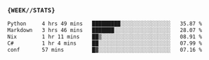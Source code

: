 ### `{WEEK//STATS}` 
<!--START_SECTION:waka-->

```txt
Python     4 hrs 49 mins   █████████░░░░░░░░░░░░░░░░   35.87 %
Markdown   3 hrs 46 mins   ███████░░░░░░░░░░░░░░░░░░   28.07 %
Nix        1 hr 11 mins    ██▒░░░░░░░░░░░░░░░░░░░░░░   08.91 %
C#         1 hr 4 mins     ██░░░░░░░░░░░░░░░░░░░░░░░   07.99 %
conf       57 mins         █▓░░░░░░░░░░░░░░░░░░░░░░░   07.16 %
```

<!--END_SECTION:waka-->
